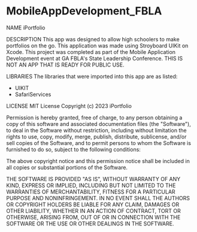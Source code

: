 # MobileAppDevelopment_FBLA

NAME
  iPortfolio

DESCRIPTION
  This app was designed to allow high schoolers to make portfolios on the go. This application was made using Stroyboard UIKit on Xcode. This project was completed as part of the Mobile Application Development event at GA FBLA's State Leadership Conference. THIS IS NOT AN APP THAT IS READY FOR PUBLIC USE.

LIBRARIES
  The libraries that were imported into this app are as listed:
  - UIKIT
  - SafariServices

LICENSE
  MIT License
  Copyright (c) 2023 iPortfolio
  
  Permission is hereby granted, free of charge, to any person obtaining a copy
  of this software and associated documentation files (the "Software"), to deal
  in the Software without restriction, including without limitation the rights
  to use, copy, modify, merge, publish, distribute, sublicense, and/or sell
  copies of the Software, and to permit persons to whom the Software is
  furnished to do so, subject to the following conditions:
  
  The above copyright notice and this permission notice shall be included in all
  copies or substantial portions of the Software.
  
  THE SOFTWARE IS PROVIDED "AS IS", WITHOUT WARRANTY OF ANY KIND, EXPRESS OR
  IMPLIED, INCLUDING BUT NOT LIMITED TO THE WARRANTIES OF MERCHANTABILITY,
  FITNESS FOR A PARTICULAR PURPOSE AND NONINFRINGEMENT. IN NO EVENT SHALL THE
  AUTHORS OR COPYRIGHT HOLDERS BE LIABLE FOR ANY CLAIM, DAMAGES OR OTHER
  LIABILITY, WHETHER IN AN ACTION OF CONTRACT, TORT OR OTHERWISE, ARISING FROM,
  OUT OF OR IN CONNECTION WITH THE SOFTWARE OR THE USE OR OTHER DEALINGS IN THE
  SOFTWARE.
